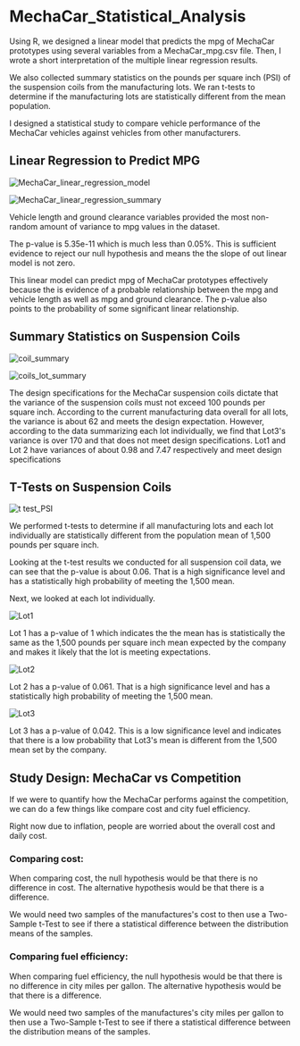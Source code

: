 # MechaCar_Statistical_Analysis

Using R, we designed a linear model that predicts the mpg of MechaCar prototypes using several variables from a MechaCar_mpg.csv file. Then, I wrote a short interpretation of the multiple linear regression results. 

We also collected summary statistics on the pounds per square inch (PSI) of the suspension coils from the manufacturing lots. We ran t-tests to determine if the manufacturing lots are statistically different from the mean population. 

I designed a statistical study to compare vehicle performance of the MechaCar vehicles against vehicles from other manufacturers. 


## Linear Regression to Predict MPG

![MechaCar_linear_regression_model](https://user-images.githubusercontent.com/107375554/193476124-c56c3b32-9cee-4747-afa5-e2a68860a7f0.png)

![MechaCar_linear_regression_summary](https://user-images.githubusercontent.com/107375554/193476089-1416c2b4-76f0-4384-b503-baf755a0d409.jpeg)

Vehicle length and ground clearance variables provided the most non-random amount of variance to mpg values in the dataset. 

The p-value is 5.35e-11 which is much less than 0.05%. This is sufficient evidence to reject our null hypothesis and means the the slope of out linear model is not zero.

This linear model can predict mpg of MechaCar prototypes effectively because the is evidence of a probable relationship between the mpg and vehicle length as well as mpg and ground clearance. The p-value also points to the probability of some significant linear relationship. 


## Summary Statistics on Suspension Coils
![coil_summary](https://user-images.githubusercontent.com/107375554/193476381-a1009169-b782-4f49-bc1c-f68d0a14a5b9.png)

![coils_lot_summary](https://user-images.githubusercontent.com/107375554/193476386-7e03a93a-4059-49c0-a778-dfcdb4aefe93.png)

The design specifications for the MechaCar suspension coils dictate that the variance of the suspension coils must not exceed 100 pounds per square inch. According to the current manufacturing data overall for all lots, the variance is about 62 and meets the design expectation. However, according to the data summarizing each lot individually, we find that Lot3's variance is over 170 and that does not meet design specifications. Lot1 and Lot 2 have variances of about 0.98 and 7.47 respectively and meet design specifications


## T-Tests on Suspension Coils
![t test_PSI](https://user-images.githubusercontent.com/107375554/193476388-8f97ffef-b4f7-4763-be0f-e42dc21e5ebc.png)

We performed t-tests to determine if all manufacturing lots and each lot individually are statistically different from the population mean of 1,500 pounds per square inch.

Looking at the t-test results we conducted for all suspension coil data, we can see that the p-value is about 0.06. That is a high significance level and has a statistically high probability of meeting the 1,500 mean. 

Next, we looked at each lot individually. 

![Lot1](https://user-images.githubusercontent.com/107375554/193476390-7baef236-1133-4439-be22-a9c3db88768d.png)

Lot 1 has a p-value of 1 which indicates the the mean has is statistically the same as the 1,500 pounds per square inch mean expected by the company and makes it likely that the lot is meeting expectations. 


![Lot2](https://user-images.githubusercontent.com/107375554/193476392-f99fafeb-e6d8-4378-b276-e0dbee8d01ee.png)

Lot 2 has a p-value of 0.061. That is a high significance level and has a statistically high probability of meeting the 1,500 mean. 


![Lot3](https://user-images.githubusercontent.com/107375554/193476393-6a24bd6b-59f0-422f-bbdf-78c2a38334c1.png)

Lot 3 has a p-value of 0.042. This is a low significance level and indicates that there is a low probability that Lot3's mean is different from the 1,500 mean set by the company. 


## Study Design: MechaCar vs Competition

If we were to quantify how the MechaCar performs against the competition, we can do a few things like compare cost and city fuel efficiency. 

Right now due to inflation, people are worried about the overall cost and daily cost. 

### Comparing cost:
When comparing cost, the null hypothesis would be that there is no difference in cost. The alternative hypothesis would be that there is a difference.

We would need two samples of the manufactures's cost to then use a Two-Sample t-Test to see if there a statistical difference
between the distribution means of the samples. 


### Comparing fuel efficiency:
When comparing fuel efficiency, the null hypothesis would be that there is no difference in city miles per gallon. The alternative hypothesis would be that there is a difference.

We would need two samples of the manufactures's city miles per gallon to then use a Two-Sample t-Test to see if there a statistical difference between the distribution means of the samples. 
